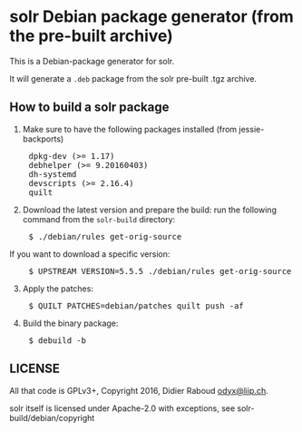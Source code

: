 solr Debian package generator (from the pre-built archive)
==========================================================

This is a Debian-package generator for solr.

It will generate a `.deb` package from the solr pre-built .tgz archive.

How to build a solr package
---------------------------

1. Make sure to have the following packages installed (from jessie-backports)
<pre>
    dpkg-dev (>= 1.17)
    debhelper (>= 9.20160403)
    dh-systemd
    devscripts (>= 2.16.4)
    quilt
</pre>

2. Download the latest version and prepare the build: run the following
   command from the `solr-build` directory:
<pre>
    $ ./debian/rules get-orig-source
</pre>

If you want to download a specific version:
<pre>
    $ UPSTREAM_VERSION=5.5.5 ./debian/rules get-orig-source
</pre>

3. Apply the patches:
<pre>
    $ QUILT_PATCHES=debian/patches quilt push -af
</pre>

4. Build the binary package:
<pre>
    $ debuild -b
</pre>

LICENSE
-------

All that code is GPLv3+, Copyright 2016, Didier Raboud <odyx@liip.ch>.

solr itself is licensed under Apache-2.0 with exceptions, see solr-build/debian/copyright
